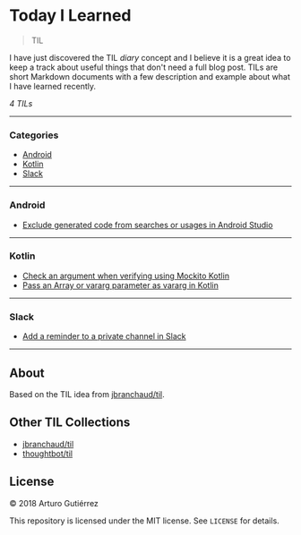 # Today I Learned
> TIL

I have just discovered the TIL _diary_ concept and I believe it is a great idea
to keep a track about useful things that don't need a full blog post.
TILs are short Markdown documents with a few description and example about what
I have learned recently.

_4 TILs_

---

### Categories

* [Android](#android)
* [Kotlin](#kotlin)
* [Slack](#slack)

---

### Android

- [Exclude generated code from searches or usages in Android Studio](android/exclude-generated-code-from-searches-or-usages.md)

---

### Kotlin

- [Check an argument when verifying using Mockito Kotlin](kotlin/check-an-argument-when-verifying-using-mockito-kotlin.md)
- [Pass an Array or vararg parameter as vararg in Kotlin](kotlin/pass-array-vararg-parameter-as-vararg-in-Kotlin.md)

---

### Slack

- [Add a reminder to a private channel in Slack](slack/add-a-reminder-to-a-private-channel.md)

---

## About

Based on the TIL idea from [jbranchaud/til](https://github.com/jbranchaud/til).

## Other TIL Collections

* [jbranchaud/til](https://github.com/jbranchaud/til)
* [thoughtbot/til](https://github.com/thoughtbot/til)

## License

&copy; 2018 Arturo Gutiérrez

This repository is licensed under the MIT license. See `LICENSE` for
details.
